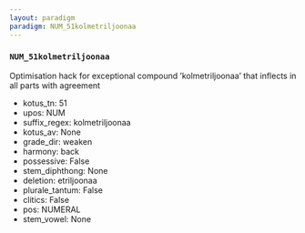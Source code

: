 ```yaml
---
layout: paradigm
paradigm: NUM_51kolmetriljoonaa
---
```

### ` NUM_51kolmetriljoonaa `

Optimisation hack for exceptional compound ’kolmetriljoonaa’ that inflects in all parts with agreement
* kotus_tn: 51
* upos: NUM
* suffix_regex: kolmetriljoonaa
* kotus_av: None
* grade_dir: weaken
* harmony: back
* possessive: False
* stem_diphthong: None
* deletion: etriljoonaa
* plurale_tantum: False
* clitics: False
* pos: NUMERAL
* stem_vowel: None
